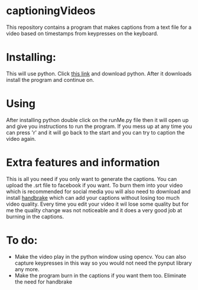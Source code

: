 # captioningVideos
This repository contains a program that makes captions from a text file for a video based on timestamps from keypresses on the keyboard.

<h1>Installing:</h1>
This will use python. Click <a href = 'https://www.python.org/downloads/'>this link</a> and download python. After it downloads install the program and continue on.

<h1>Using</h1>

After installing python double click on the runMe.py file then it will open up and give you instructions to run the program. If you mess up at any time you can press 'r' and it will go back to the start and you can try to caption the video again.

<h1>Extra features and information</h1>

This is all you need if you only want to generate the captions. You can upload the .srt file to facebook if you want. To burn them into your video which is recommended for social media you will also need to download and install <a href = 'https://handbrake.fr/downloads.php'>handbrake</a> which can add your captions without losing too much video quality. Every time you edit your video it wil lose some quality but for me the quality change was not noticeable and it does a very good job at burning in the captions.

<h1>To do:</h1>
<ul>
  <li>Make the video play in the python window using opencv. You can also capture keypresses in this way so you would not need the pynput library any more.
  <li>Make the program burn in the captions if you want them too. Eliminate the need for handbrake
</ul>
